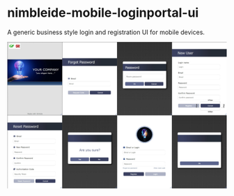 # nimbleide-mobile-loginportal-ui
A generic business style login and registration UI for mobile devices.

![alt text](https://github.com/TyeS2K/nimbleide-mobile-loginportal-ui/blob/main/preview.jpeg?raw=true)
